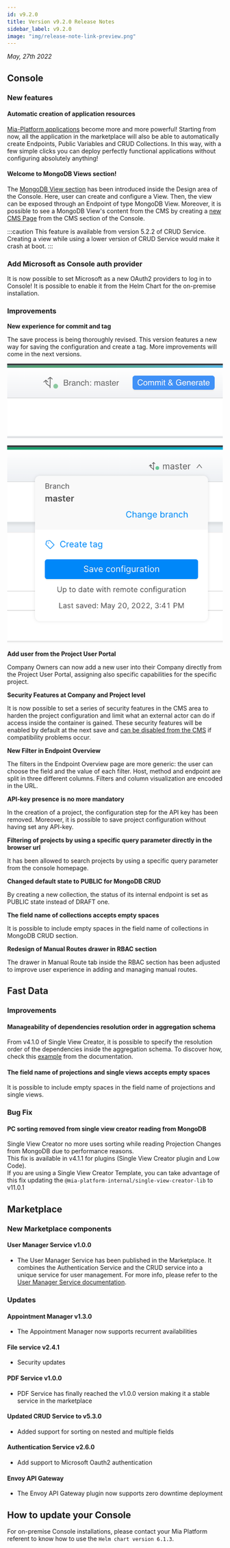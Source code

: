 ```yaml
---
id: v9.2.0
title: Version v9.2.0 Release Notes
sidebar_label: v9.2.0
image: "img/release-note-link-preview.png"
---
```


_May, 27th 2022_

## Console

### New features

#### Automatic creation of application resources

[Mia-Platform applications](https://docs.mia-platform.eu/docs/marketplace/applications/mia_applications) become more and more powerful!
Starting from now, all the application in the marketplace will also be able to automatically create Endpoints, Public Variables and CRUD Collections.
In this way, with a few simple clicks you can deploy perfectly functional applications without configuring absolutely anything!

#### Welcome to MongoDB Views section!

The [MongoDB View section](../../development_suite/api-console/api-design/mongo_views) has been introduced inside the Design area of the Console.
Here, user can create and configure a View.
Then, the view can be exposed through an Endpoint of type MongoDB View.
Moreover, it is possible to see a MongoDB View's content from the CMS by creating a [new CMS Page](../../business_suite/cms_configuration/config_cms#how-to-create-a-page) from the CMS section of the Console.

:::caution 
This feature is available from version 5.2.2 of CRUD Service. 
Creating a view while using a lower version of CRUD Service would make it crash at boot.
:::

### Add Microsoft as Console auth provider

It is now possible to set Microsoft as a new OAuth2 providers to log in to Console! It is possible to enable it from the Helm Chart for the on-premise installation.

### Improvements

**New experience for commit and tag**

The save process is being thoroughly revised. This version features a new way for saving the configuration and create a tag.
More improvements will come in the next versions.

<div style={{display: 'flex', flexDirection: 'row', gap: '8px'}}>
<div>

![old branch selection](../img/9.2.0/old-branch-selector.png)

</div>
<div>

![new branch selection](../img/9.2.0/new-branch-selector.png)

</div>
</div>

**Add user from the Project User Portal**

Company Owners can now add a new user into their Company directly from the Project User Portal, assigning also specific capabilities for the specific project.

**Security Features at Company and Project level**

It is now possible to set a series of security features in the CMS area to harden the project configuration and limit what an external actor can do if access inside the container is gained.
These security features will be enabled by default at the next save and [can be disabled from the CMS](https://docs.mia-platform.eu/docs/development_suite/api-console/api-design/security) if compatibility problems occur.

**New Filter in Endpoint Overview**

The filters in the Endpoint Overview page are more generic: the user can choose the field and the value of each filter.
Host, method and endpoint are split in three different columns.
Filters and column visualization are encoded in the URL.

**API-key presence is no more mandatory**

In the creation of a project, the configuration step for the API key has been removed.
Moreover, it is possible to save project configuration without having set any API-key.

**Filtering of projects by using a specific query parameter directly in the browser url**

It has been allowed to search projects by using a specific query parameter from the console homepage.

**Changed default state to PUBLIC for MongoDB CRUD**

By creating a new collection, the status of its internal endpoint is set as PUBLIC state instead of DRAFT one.

**The field name of collections accepts empty spaces** 

It is possible to include empty spaces in the field name of collections in MongoDB CRUD section.

**Redesign of Manual Routes drawer in RBAC section** 

The drawer in Manual Route tab inside the RBAC section has been adjusted to improve user experience in adding and managing manual routes.

## Fast Data

### Improvements

#### Manageability of dependencies resolution order in aggregation schema

From v4.1.0 of Single View Creator, it is possible to specify the resolution order of the dependencies inside the aggregation schema.
To discover how, check this [example](../../fast_data/configuration/single_view_creator/low_code.md#set-resolution-order-of-dependencies) from the documentation.

#### The field name of projections and single views accepts empty spaces 

It is possible to include empty spaces in the field name of projections and single views.

### Bug Fix 

#### PC sorting removed from single view creator reading from MongoDB

Single View Creator no more uses sorting while reading Projection Changes from MongoDB due to performance reasons.     
This fix is available in v4.1.1 for plugins (Single View Creator plugin and Low Code).     
If you are using a Single View Creator Template, you can take advantage of this fix updating the `@mia-platform-internal/single-view-creator-lib` to v11.0.1

## Marketplace

### New Marketplace components

#### User Manager Service v1.0.0

- The User Manager Service has been published in the Marketplace. It combines the Authentication Service and the CRUD service into a unique service for user management. For more info, please refer to the [User Manager Service documentation](https://docs.mia-platform.eu/docs/runtime_suite/user-manager-service/overview).

### Updates

#### Appointment Manager v1.3.0

- The Appointment Manager now supports recurrent availabilities

#### File service v2.4.1

- Security updates

#### PDF Service v1.0.0

- PDF Service has finally reached the v1.0.0 version making it a stable service in the marketplace

#### Updated CRUD Service to v5.3.0

- Added support for sorting on nested and multiple fields

#### Authentication Service v2.6.0

- Add support to Microsoft Oauth2 authentication

#### Envoy API Gateway

- The Envoy API Gateway plugin now supports zero downtime deployment

## How to update your Console

For on-premise Console installations, please contact your Mia Platform referent to know how to use the `Helm chart version 6.1.3`.
